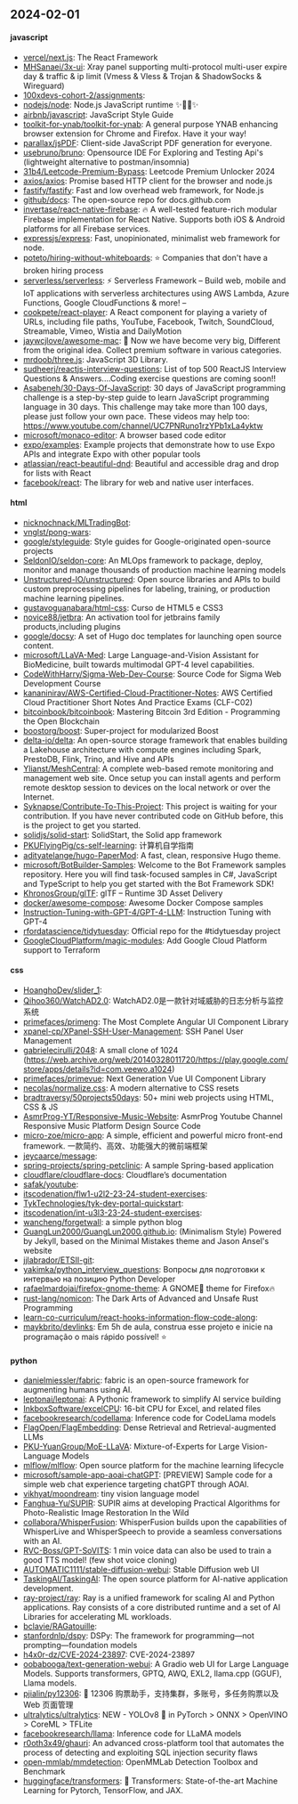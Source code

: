 ## 2024-02-01

#### javascript
* [vercel/next.js](https://github.com/vercel/next.js): The React Framework
* [MHSanaei/3x-ui](https://github.com/MHSanaei/3x-ui): Xray panel supporting multi-protocol multi-user expire day & traffic & ip limit (Vmess & Vless & Trojan & ShadowSocks & Wireguard)
* [100xdevs-cohort-2/assignments](https://github.com/100xdevs-cohort-2/assignments): 
* [nodejs/node](https://github.com/nodejs/node): Node.js JavaScript runtime ✨🐢🚀✨
* [airbnb/javascript](https://github.com/airbnb/javascript): JavaScript Style Guide
* [toolkit-for-ynab/toolkit-for-ynab](https://github.com/toolkit-for-ynab/toolkit-for-ynab): A general purpose YNAB enhancing browser extension for Chrome and Firefox. Have it your way!
* [parallax/jsPDF](https://github.com/parallax/jsPDF): Client-side JavaScript PDF generation for everyone.
* [usebruno/bruno](https://github.com/usebruno/bruno): Opensource IDE For Exploring and Testing Api's (lightweight alternative to postman/insomnia)
* [31b4/Leetcode-Premium-Bypass](https://github.com/31b4/Leetcode-Premium-Bypass): Leetcode Premium Unlocker 2024
* [axios/axios](https://github.com/axios/axios): Promise based HTTP client for the browser and node.js
* [fastify/fastify](https://github.com/fastify/fastify): Fast and low overhead web framework, for Node.js
* [github/docs](https://github.com/github/docs): The open-source repo for docs.github.com
* [invertase/react-native-firebase](https://github.com/invertase/react-native-firebase): 🔥 A well-tested feature-rich modular Firebase implementation for React Native. Supports both iOS & Android platforms for all Firebase services.
* [expressjs/express](https://github.com/expressjs/express): Fast, unopinionated, minimalist web framework for node.
* [poteto/hiring-without-whiteboards](https://github.com/poteto/hiring-without-whiteboards): ⭐️ Companies that don't have a broken hiring process
* [serverless/serverless](https://github.com/serverless/serverless): ⚡ Serverless Framework – Build web, mobile and IoT applications with serverless architectures using AWS Lambda, Azure Functions, Google CloudFunctions & more! –
* [cookpete/react-player](https://github.com/cookpete/react-player): A React component for playing a variety of URLs, including file paths, YouTube, Facebook, Twitch, SoundCloud, Streamable, Vimeo, Wistia and DailyMotion
* [jaywcjlove/awesome-mac](https://github.com/jaywcjlove/awesome-mac):  Now we have become very big, Different from the original idea. Collect premium software in various categories.
* [mrdoob/three.js](https://github.com/mrdoob/three.js): JavaScript 3D Library.
* [sudheerj/reactjs-interview-questions](https://github.com/sudheerj/reactjs-interview-questions): List of top 500 ReactJS Interview Questions & Answers....Coding exercise questions are coming soon!!
* [Asabeneh/30-Days-Of-JavaScript](https://github.com/Asabeneh/30-Days-Of-JavaScript): 30 days of JavaScript programming challenge is a step-by-step guide to learn JavaScript programming language in 30 days. This challenge may take more than 100 days, please just follow your own pace. These videos may help too: https://www.youtube.com/channel/UC7PNRuno1rzYPb1xLa4yktw
* [microsoft/monaco-editor](https://github.com/microsoft/monaco-editor): A browser based code editor
* [expo/examples](https://github.com/expo/examples): Example projects that demonstrate how to use Expo APIs and integrate Expo with other popular tools
* [atlassian/react-beautiful-dnd](https://github.com/atlassian/react-beautiful-dnd): Beautiful and accessible drag and drop for lists with React
* [facebook/react](https://github.com/facebook/react): The library for web and native user interfaces.

#### html
* [nicknochnack/MLTradingBot](https://github.com/nicknochnack/MLTradingBot): 
* [vnglst/pong-wars](https://github.com/vnglst/pong-wars): 
* [google/styleguide](https://github.com/google/styleguide): Style guides for Google-originated open-source projects
* [SeldonIO/seldon-core](https://github.com/SeldonIO/seldon-core): An MLOps framework to package, deploy, monitor and manage thousands of production machine learning models
* [Unstructured-IO/unstructured](https://github.com/Unstructured-IO/unstructured): Open source libraries and APIs to build custom preprocessing pipelines for labeling, training, or production machine learning pipelines.
* [gustavoguanabara/html-css](https://github.com/gustavoguanabara/html-css): Curso de HTML5 e CSS3
* [novice88/jetbra](https://github.com/novice88/jetbra): An activation tool for jetbrains family products,including plugins
* [google/docsy](https://github.com/google/docsy): A set of Hugo doc templates for launching open source content.
* [microsoft/LLaVA-Med](https://github.com/microsoft/LLaVA-Med): Large Language-and-Vision Assistant for BioMedicine, built towards multimodal GPT-4 level capabilities.
* [CodeWithHarry/Sigma-Web-Dev-Course](https://github.com/CodeWithHarry/Sigma-Web-Dev-Course): Source Code for Sigma Web Development Course
* [kananinirav/AWS-Certified-Cloud-Practitioner-Notes](https://github.com/kananinirav/AWS-Certified-Cloud-Practitioner-Notes): AWS Certified Cloud Practitioner Short Notes And Practice Exams (CLF-C02)
* [bitcoinbook/bitcoinbook](https://github.com/bitcoinbook/bitcoinbook): Mastering Bitcoin 3rd Edition - Programming the Open Blockchain
* [boostorg/boost](https://github.com/boostorg/boost): Super-project for modularized Boost
* [delta-io/delta](https://github.com/delta-io/delta): An open-source storage framework that enables building a Lakehouse architecture with compute engines including Spark, PrestoDB, Flink, Trino, and Hive and APIs
* [Ylianst/MeshCentral](https://github.com/Ylianst/MeshCentral): A complete web-based remote monitoring and management web site. Once setup you can install agents and perform remote desktop session to devices on the local network or over the Internet.
* [Syknapse/Contribute-To-This-Project](https://github.com/Syknapse/Contribute-To-This-Project): This project is waiting for your contribution. If you have never contributed code on GitHub before, this is the project to get you started.
* [solidjs/solid-start](https://github.com/solidjs/solid-start): SolidStart, the Solid app framework
* [PKUFlyingPig/cs-self-learning](https://github.com/PKUFlyingPig/cs-self-learning): 计算机自学指南
* [adityatelange/hugo-PaperMod](https://github.com/adityatelange/hugo-PaperMod): A fast, clean, responsive Hugo theme.
* [microsoft/BotBuilder-Samples](https://github.com/microsoft/BotBuilder-Samples): Welcome to the Bot Framework samples repository. Here you will find task-focused samples in C#, JavaScript and TypeScript to help you get started with the Bot Framework SDK!
* [KhronosGroup/glTF](https://github.com/KhronosGroup/glTF): glTF – Runtime 3D Asset Delivery
* [docker/awesome-compose](https://github.com/docker/awesome-compose): Awesome Docker Compose samples
* [Instruction-Tuning-with-GPT-4/GPT-4-LLM](https://github.com/Instruction-Tuning-with-GPT-4/GPT-4-LLM): Instruction Tuning with GPT-4
* [rfordatascience/tidytuesday](https://github.com/rfordatascience/tidytuesday): Official repo for the #tidytuesday project
* [GoogleCloudPlatform/magic-modules](https://github.com/GoogleCloudPlatform/magic-modules): Add Google Cloud Platform support to Terraform

#### css
* [HoanghoDev/slider_1](https://github.com/HoanghoDev/slider_1): 
* [Qihoo360/WatchAD2.0](https://github.com/Qihoo360/WatchAD2.0): WatchAD2.0是一款针对域威胁的日志分析与监控系统
* [primefaces/primeng](https://github.com/primefaces/primeng): The Most Complete Angular UI Component Library
* [xpanel-cp/XPanel-SSH-User-Management](https://github.com/xpanel-cp/XPanel-SSH-User-Management): SSH Panel User Management
* [gabrielecirulli/2048](https://github.com/gabrielecirulli/2048): A small clone of 1024 (https://web.archive.org/web/20140328011720/https://play.google.com/store/apps/details?id=com.veewo.a1024)
* [primefaces/primevue](https://github.com/primefaces/primevue): Next Generation Vue UI Component Library
* [necolas/normalize.css](https://github.com/necolas/normalize.css): A modern alternative to CSS resets
* [bradtraversy/50projects50days](https://github.com/bradtraversy/50projects50days): 50+ mini web projects using HTML, CSS & JS
* [AsmrProg-YT/Responsive-Music-Website](https://github.com/AsmrProg-YT/Responsive-Music-Website): AsmrProg Youtube Channel Responsive Music Platform Design Source Code
* [micro-zoe/micro-app](https://github.com/micro-zoe/micro-app): A simple, efficient and powerful micro front-end framework. 一款简约、高效、功能强大的微前端框架
* [jeycaarce/message](https://github.com/jeycaarce/message): 
* [spring-projects/spring-petclinic](https://github.com/spring-projects/spring-petclinic): A sample Spring-based application
* [cloudflare/cloudflare-docs](https://github.com/cloudflare/cloudflare-docs): Cloudflare’s documentation
* [safak/youtube](https://github.com/safak/youtube): 
* [itscodenation/flw1-u2l2-23-24-student-exercises](https://github.com/itscodenation/flw1-u2l2-23-24-student-exercises): 
* [TykTechnologies/tyk-dev-portal-quickstart](https://github.com/TykTechnologies/tyk-dev-portal-quickstart): 
* [itscodenation/int-u3l3-23-24-student-exercises](https://github.com/itscodenation/int-u3l3-23-24-student-exercises): 
* [wancheng/forgetwall](https://github.com/wancheng/forgetwall): a simple python blog
* [GuangLun2000/GuangLun2000.github.io](https://github.com/GuangLun2000/GuangLun2000.github.io): (Minimalism Style) Powered by Jekyll, based on the Minimal Mistakes theme and Jason Ansel's website
* [jjlabrador/ETSII-git](https://github.com/jjlabrador/ETSII-git): 
* [yakimka/python_interview_questions](https://github.com/yakimka/python_interview_questions): Вопросы для подготовки к интервью на позицию Python Developer
* [rafaelmardojai/firefox-gnome-theme](https://github.com/rafaelmardojai/firefox-gnome-theme): A GNOME👣 theme for Firefox🔥
* [rust-lang/nomicon](https://github.com/rust-lang/nomicon): The Dark Arts of Advanced and Unsafe Rust Programming
* [learn-co-curriculum/react-hooks-information-flow-code-along](https://github.com/learn-co-curriculum/react-hooks-information-flow-code-along): 
* [maykbrito/devlinks](https://github.com/maykbrito/devlinks): Em 5h de aula, construa esse projeto e inicie na programação o mais rápido possível! ⭐️

#### python
* [danielmiessler/fabric](https://github.com/danielmiessler/fabric): fabric is an open-source framework for augmenting humans using AI.
* [leptonai/leptonai](https://github.com/leptonai/leptonai): A Pythonic framework to simplify AI service building
* [InkboxSoftware/excelCPU](https://github.com/InkboxSoftware/excelCPU): 16-bit CPU for Excel, and related files
* [facebookresearch/codellama](https://github.com/facebookresearch/codellama): Inference code for CodeLlama models
* [FlagOpen/FlagEmbedding](https://github.com/FlagOpen/FlagEmbedding): Dense Retrieval and Retrieval-augmented LLMs
* [PKU-YuanGroup/MoE-LLaVA](https://github.com/PKU-YuanGroup/MoE-LLaVA): Mixture-of-Experts for Large Vision-Language Models
* [mlflow/mlflow](https://github.com/mlflow/mlflow): Open source platform for the machine learning lifecycle
* [microsoft/sample-app-aoai-chatGPT](https://github.com/microsoft/sample-app-aoai-chatGPT): [PREVIEW] Sample code for a simple web chat experience targeting chatGPT through AOAI.
* [vikhyat/moondream](https://github.com/vikhyat/moondream): tiny vision language model
* [Fanghua-Yu/SUPIR](https://github.com/Fanghua-Yu/SUPIR): SUPIR aims at developing Practical Algorithms for Photo-Realistic Image Restoration In the Wild
* [collabora/WhisperFusion](https://github.com/collabora/WhisperFusion): WhisperFusion builds upon the capabilities of WhisperLive and WhisperSpeech to provide a seamless conversations with an AI.
* [RVC-Boss/GPT-SoVITS](https://github.com/RVC-Boss/GPT-SoVITS): 1 min voice data can also be used to train a good TTS model! (few shot voice cloning)
* [AUTOMATIC1111/stable-diffusion-webui](https://github.com/AUTOMATIC1111/stable-diffusion-webui): Stable Diffusion web UI
* [TaskingAI/TaskingAI](https://github.com/TaskingAI/TaskingAI): The open source platform for AI-native application development.
* [ray-project/ray](https://github.com/ray-project/ray): Ray is a unified framework for scaling AI and Python applications. Ray consists of a core distributed runtime and a set of AI Libraries for accelerating ML workloads.
* [bclavie/RAGatouille](https://github.com/bclavie/RAGatouille): 
* [stanfordnlp/dspy](https://github.com/stanfordnlp/dspy): DSPy: The framework for programming—not prompting—foundation models
* [h4x0r-dz/CVE-2024-23897](https://github.com/h4x0r-dz/CVE-2024-23897): CVE-2024-23897
* [oobabooga/text-generation-webui](https://github.com/oobabooga/text-generation-webui): A Gradio web UI for Large Language Models. Supports transformers, GPTQ, AWQ, EXL2, llama.cpp (GGUF), Llama models.
* [pjialin/py12306](https://github.com/pjialin/py12306): 🚂 12306 购票助手，支持集群，多账号，多任务购票以及 Web 页面管理
* [ultralytics/ultralytics](https://github.com/ultralytics/ultralytics): NEW - YOLOv8 🚀 in PyTorch > ONNX > OpenVINO > CoreML > TFLite
* [facebookresearch/llama](https://github.com/facebookresearch/llama): Inference code for LLaMA models
* [r0oth3x49/ghauri](https://github.com/r0oth3x49/ghauri): An advanced cross-platform tool that automates the process of detecting and exploiting SQL injection security flaws
* [open-mmlab/mmdetection](https://github.com/open-mmlab/mmdetection): OpenMMLab Detection Toolbox and Benchmark
* [huggingface/transformers](https://github.com/huggingface/transformers): 🤗 Transformers: State-of-the-art Machine Learning for Pytorch, TensorFlow, and JAX.
